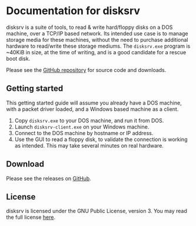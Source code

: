 # Documentation for disksrv

disksrv is a suite of tools, to read & write hard/floppy disks on a DOS machine, over a TCP/IP based network.
Its intended use case is to manage storage media for these machines, without the need to purchase additional hardware to read/write these storage mediums. The `disksrv.exe` program is ~40KiB in size, at the time of writing, and is a good candidate for a rescue boot disk.

Please see the [GitHub repository](https://github.com/StereoRocker/disksrv/) for source code and downloads.

## Getting started

This getting started guide will assume you already have a DOS machine, with a packet driver loaded, and a Windows based machine as a client.

1. Copy `disksrv.exe` to your DOS machine, and run it from DOS.
2. Launch `disksrv-client.exe` on your Windows machine.
3. Connect to the DOS machine by hostname or IP address.
4. Use the GUI to read a floppy disk, to validate the connection is working as intended. This may take several minutes on real hardware.

## Download

Please see the releases on [GitHub](https://github.com/StereoRocker/disksrv/releases).

## License

disksrv is licensed under the GNU Public License, version 3. You may read the full license [here](https://github.com/StereoRocker/disksrv/blob/master/LICENSE).